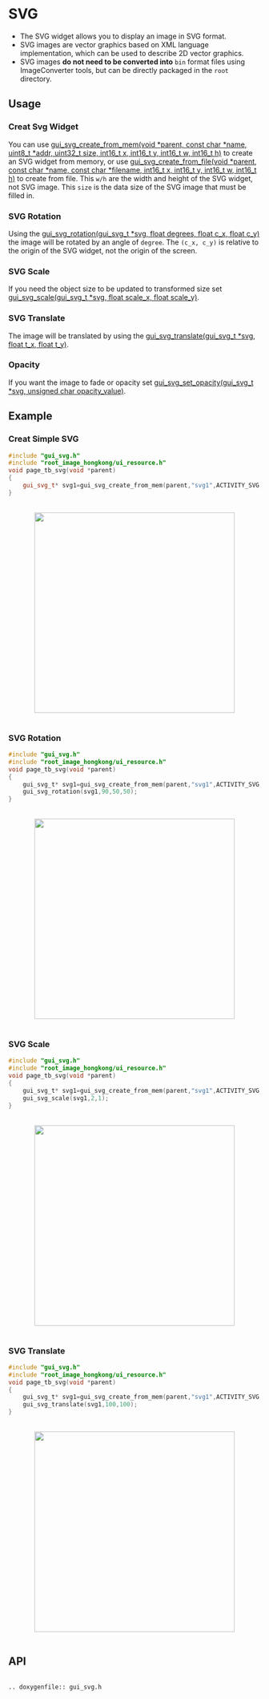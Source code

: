 # SVG

- The SVG widget allows you to display an image in SVG format.
- SVG images are vector graphics based on XML language implementation, which can be used to describe 2D vector graphics.
- SVG images **do not need to be converted into** `bin` format files using ImageConverter tools, but can be directly packaged in the `root` directory.

## Usage
### Creat Svg Widget
You can use [gui_svg_create_from_mem(void *parent, const char *name, uint8_t *addr, uint32_t size, int16_t x, int16_t y, int16_t w, int16_t h)](#gui_svg_create_from_mem) to create an SVG widget from memory, or use [gui_svg_create_from_file(void *parent, const char *name, const char *filename, int16_t x, int16_t y, int16_t w, int16_t h)](#gui_svg_create_from_file) to create from file.
This `w/h` are the width and height of the SVG widget, not SVG image. This `size` is the data size of the SVG image that must be filled in.

### SVG Rotation
Using the [gui_svg_rotation(gui_svg_t *svg, float degrees, float c_x, float c_y)](#gui_svg_rotation) the image will be rotated by an angle of `degree`. The `(c_x, c_y)` is relative to the origin of the SVG widget, not the origin of the screen.

### SVG Scale
If you need the object size to be updated to transformed size set [gui_svg_scale(gui_svg_t *svg, float scale_x, float scale_y)](#gui_svg_scale).

### SVG Translate
The image will be translated by using the [gui_svg_translate(gui_svg_t *svg, float t_x, float t_y)](#gui_svg_translate).

### Opacity
If you want the image to fade or opacity set [gui_svg_set_opacity(gui_svg_t *svg, unsigned char opacity_value)](#gui_svg_set_opacity).

## Example

### Creat Simple SVG
```cpp
#include "gui_svg.h"
#include "root_image_hongkong/ui_resource.h"
void page_tb_svg(void *parent)
{ 
    gui_svg_t* svg1=gui_svg_create_from_mem(parent,"svg1",ACTIVITY_SVG,5184,0,0,100,100);
}
```
<br/>
<div style="text-align: center"><img width="400" src ="https://foruda.gitee.com/images/1699598969684310669/2e2a68e7_13671125.png"/></div>
<br/>

### SVG Rotation

```c
#include "gui_svg.h"
#include "root_image_hongkong/ui_resource.h"
void page_tb_svg(void *parent)
{ 
    gui_svg_t* svg1=gui_svg_create_from_mem(parent,"svg1",ACTIVITY_SVG,5184,0,0,100,100);
    gui_svg_rotation(svg1,90,50,50);
}
```
<br/>
<div style="text-align: center"><img width="400" src ="https://foruda.gitee.com/images/1699598974541085137/fcc74440_13671125.png"/></div>
<br/>

### SVG Scale

```c
#include "gui_svg.h"
#include "root_image_hongkong/ui_resource.h"
void page_tb_svg(void *parent)
{ 
    gui_svg_t* svg1=gui_svg_create_from_mem(parent,"svg1",ACTIVITY_SVG,5184,0,0,100,100);
    gui_svg_scale(svg1,2,1);
}
```
<br/>
<div style="text-align: center"><img width="400" src ="https://foruda.gitee.com/images/1699598982107316449/af526d67_13671125.png"/></div>
<br/>

### SVG Translate

```c
#include "gui_svg.h"
#include "root_image_hongkong/ui_resource.h"
void page_tb_svg(void *parent)
{ 
    gui_svg_t* svg1=gui_svg_create_from_mem(parent,"svg1",ACTIVITY_SVG,5184,0,0,100,100);
    gui_svg_translate(svg1,100,100);
}
```
<br/>
<div style="text-align: center"><img width="400" src ="https://foruda.gitee.com/images/1699598986751661244/ff6ea9cf_13671125.png"/></div>
<br/>

## API

```eval_rst

.. doxygenfile:: gui_svg.h

```
